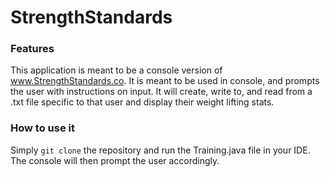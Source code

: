 # StrengthStandards
### Features ###
This application is meant to be a console version of www.StrengthStandards.co. It is meant to be used in console, and prompts the user with instructions on input. It will create, write to, and read from a .txt file specific to that user and display their weight lifting stats.
### How to use it ###
Simply `git clone` the repository and run the Training.java file in your IDE. The console will then prompt the user accordingly.
